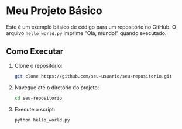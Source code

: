 # Meu Projeto Básico

Este é um exemplo básico de código para um repositório no GitHub. O arquivo `hello_world.py` imprime "Olá, mundo!" quando executado.

## Como Executar

1. Clone o repositório:
    ```bash
    git clone https://github.com/seu-usuario/seu-repositorio.git
    ```

2. Navegue até o diretório do projeto:
    ```bash
    cd seu-repositorio
    ```

3. Execute o script:
    ```bash
    python hello_world.py
    ```
